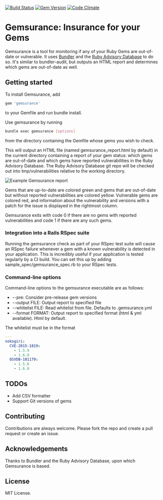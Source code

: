 [![Build Status](https://api.travis-ci.com/jasnow/gemsurance.svg?branch=master)](http://travis-ci.com/jasnow/gemsurance) [![Gem Version](https://badge.fury.io/rb/gemsurance.svg)](http://badge.fury.io/rb/gemsurance) [![Code Climate](https://codeclimate.com/github/appfolio/gemsurance.png)](https://codeclimate.com/github/appfolio/gemsurance)
# Gemsurance: Insurance for your Gems

Gemsurance is a tool for monitoring if any of your Ruby Gems are out-of-date or vulnerable. It uses [Bundler](https://github.com/bundler/bundler) and the [Ruby Advisory Database](https://github.com/rubysec/ruby-advisory-db) to do so. It's similar to bundler-audit, but outputs an HTML report and determines which gems are out-of-date as well.

## Getting started
To install Gemsurance, add
```ruby
gem 'gemsurance'
```
to your Gemfile and run bundle install.

Use gemsurance by running
```sh
bundle exec gemsurance [options]
```
from the directory containing the Gemfile whose gems you wish to check.

This will output an HTML file (named gemsurance_report.html by default) in the current directory containing a report of your gem status: which gems are out-of-date and which gems have reported vulnerabilities in the Ruby Advisory Database. The Ruby Advisory Database git repo will be checked out into tmp/vulnerabilities relative to the working directory.

![Example Gemsurance report](https://raw.github.com/appfolio/gemsurance/master/images/gemsurance_report.png)

Gems that are up-to-date are colored green and gems that are out-of-date but without reported vulnerabilities are colored yellow. Vulnerable gems are colored red, and information about the vulnerability and versions with a patch for the issue is displayed in the rightmost column.

Gemsurance exits with code 0 if there are no gems with reported vulnerabilities and code 1 if there are any such gems.

### Integration into a Rails RSpec suite
Running the gemsurance check as part of your RSpec test suite will cause an RSpec failure whenever a gem with a known vulnerability is detected in your application. This is incredibly useful if your application is tested regularly by a CI build. You can set this up by adding sample_spec/gemsurance_spec.rb to your RSpec tests.

### Command-line options
Command-line options to the gemsurance executable are as follows:
- --pre: Consider pre-release gem versions
- --output FILE: Output report to specified file
- --whitelist FILE: Read whitelist from file. Defaults to .gemsurance.yml
- --format FORMAT: Output report to specified format (html & yml available). Html by default.

The whitelist must be in the format
```yaml
---
nokogiri:
  CVE-2015-1819:
    - 1.5.9
    - 1.6.0
  OSVDB-101179:
    - 1.5.6
    - 1.6.0
```

## TODOs
- Add CSV formatter
- Support Git versions of gems

## Contributing
Contributions are always welcome. Please fork the repo and create a pull request or create an issue.

## Acknowledgements
Thanks to Bundler and the Ruby Advisory Database, upon which Gemsurance is based.

## License
MIT License.
